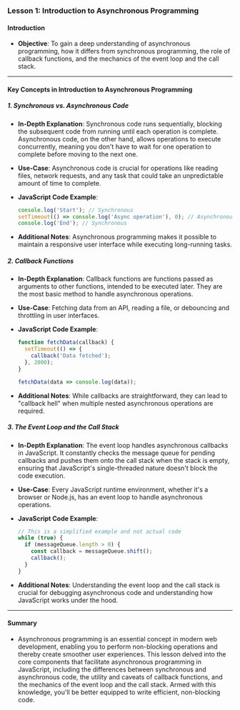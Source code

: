 ### Lesson 1: Introduction to Asynchronous Programming

#### Introduction
- **Objective**: To gain a deep understanding of asynchronous programming, how it differs from synchronous programming, the role of callback functions, and the mechanics of the event loop and the call stack.

---

#### Key Concepts in Introduction to Asynchronous Programming

##### 1. Synchronous vs. Asynchronous Code
- **In-Depth Explanation**: Synchronous code runs sequentially, blocking the subsequent code from running until each operation is complete. Asynchronous code, on the other hand, allows operations to execute concurrently, meaning you don't have to wait for one operation to complete before moving to the next one.
  
- **Use-Case**: Asynchronous code is crucial for operations like reading files, network requests, and any task that could take an unpredictable amount of time to complete.
- **JavaScript Code Example**:
  ```javascript
  console.log('Start'); // Synchronous
  setTimeout(() => console.log('Async operation'), 0); // Asynchronous
  console.log('End'); // Synchronous
  ```
  
- **Additional Notes**: Asynchronous programming makes it possible to maintain a responsive user interface while executing long-running tasks.

##### 2. Callback Functions
- **In-Depth Explanation**: Callback functions are functions passed as arguments to other functions, intended to be executed later. They are the most basic method to handle asynchronous operations.
  
- **Use-Case**: Fetching data from an API, reading a file, or debouncing and throttling in user interfaces.
- **JavaScript Code Example**:
  ```javascript
  function fetchData(callback) {
    setTimeout(() => {
      callback('Data fetched');
    }, 2000);
  }

  fetchData(data => console.log(data));
  ```
- **Additional Notes**: While callbacks are straightforward, they can lead to "callback hell" when multiple nested asynchronous operations are required.

##### 3. The Event Loop and the Call Stack
- **In-Depth Explanation**: The event loop handles asynchronous callbacks in JavaScript. It constantly checks the message queue for pending callbacks and pushes them onto the call stack when the stack is empty, ensuring that JavaScript's single-threaded nature doesn't block the code execution.
  
- **Use-Case**: Every JavaScript runtime environment, whether it's a browser or Node.js, has an event loop to handle asynchronous operations.
- **JavaScript Code Example**:
  ```javascript
  // This is a simplified example and not actual code
  while (true) {
    if (messageQueue.length > 0) {
      const callback = messageQueue.shift();
      callback();
    }
  }
  ```
- **Additional Notes**: Understanding the event loop and the call stack is crucial for debugging asynchronous code and understanding how JavaScript works under the hood.

---

#### Summary
- Asynchronous programming is an essential concept in modern web development, enabling you to perform non-blocking operations and thereby create smoother user experiences. This lesson delved into the core components that facilitate asynchronous programming in JavaScript, including the differences between synchronous and asynchronous code, the utility and caveats of callback functions, and the mechanics of the event loop and the call stack. Armed with this knowledge, you'll be better equipped to write efficient, non-blocking code.